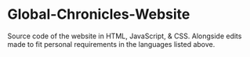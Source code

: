# Global-Chronicles-Website
Source code of the website in HTML, JavaScript, & CSS. Alongside edits made to fit personal requirements in the languages listed above. 
